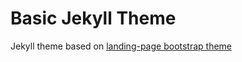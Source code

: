 # Basic Jekyll Theme

Jekyll theme based on [landing-page bootstrap theme ](http://startbootstrap.com/templates/landing-page/)
